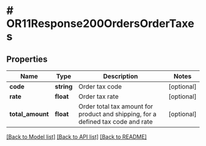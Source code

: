 # # OR11Response200OrdersOrderTaxes

## Properties

Name | Type | Description | Notes
------------ | ------------- | ------------- | -------------
**code** | **string** | Order tax code | [optional]
**rate** | **float** | Order tax rate | [optional]
**total_amount** | **float** | Order total tax amount for product and shipping, for a defined tax code and rate | [optional]

[[Back to Model list]](../../README.md#models) [[Back to API list]](../../README.md#endpoints) [[Back to README]](../../README.md)
